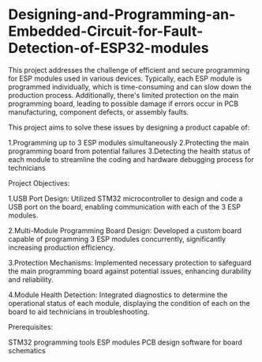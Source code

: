 # Designing-and-Programming-an-Embedded-Circuit-for-Fault-Detection-of-ESP32-modules

This project addresses the challenge of efficient and secure programming for ESP modules used in various devices. Typically, each ESP module is programmed individually, which is time-consuming and can slow down the production process. Additionally, there's limited protection on the main programming board, leading to possible damage if errors occur in PCB manufacturing, component defects, or assembly faults.

This project aims to solve these issues by designing a product capable of:

1.Programming up to 3 ESP modules simultaneously 2.Protecting the main programming board from potential failures 3.Detecting the health status of each module to streamline the coding and hardware debugging process for technicians

Project Objectives: 

1.USB Port Design: Utilized STM32 microcontroller to design and code a USB port on the board, enabling communication with each of the 3 ESP modules.

2.Multi-Module Programming Board Design: Developed a custom board capable of programming 3 ESP modules concurrently, significantly increasing production efficiency.

3.Protection Mechanisms: Implemented necessary protection to safeguard the main programming board against potential issues, enhancing durability and reliability.

4.Module Health Detection: Integrated diagnostics to determine the operational status of each module, displaying the condition of each on the board to aid technicians in troubleshooting.

Prerequisites:

STM32 programming tools ESP modules PCB design software for board schematics
